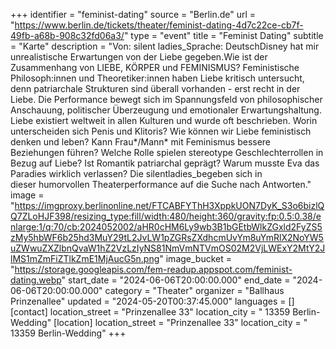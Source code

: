 +++
identifier = "feminist-dating"
source = "Berlin.de"
url = "https://www.berlin.de/tickets/theater/feminist-dating-4d7c22ce-cb7f-49fb-a68b-908c32fd06a3/"
type = "event"
title = "Feminist Dating"
subtitle = "Karte"
description = "Von: silent ladies_Sprache: DeutschDisney hat mir unrealistische Erwartungen von der Liebe gegeben.Wie ist der Zusammenhang von LIEBE, KÖRPER und FEMINISMUS? Feministische Philosoph:innen und Theoretiker:innen haben Liebe kritisch untersucht, denn patriarchale Strukturen sind überall vorhanden - erst recht in der Liebe. Die Performance bewegt sich im Spannungsfeld von philosophischer Anschauung, politischer Überzeugung und emotionaler Erwartungshaltung. Liebe existiert weltweit in allen Kulturen und wurde oft beschrieben. Worin unterscheiden sich Penis und Klitoris? Wie können wir Liebe feministisch denken und leben? Kann Frau*/Mann* mit Feminismus bessere Beziehungen führen? Welche Rolle spielen stereotype Geschlechterrollen in Bezug auf Liebe? Ist Romantik patriarchal geprägt? Warum musste Eva das Paradies wirklich verlassen? Die silentladies_begeben sich in dieser humorvollen Theaterperformance auf die Suche nach Antworten."
image = "https://imgproxy.berlinonline.net/FTCABFYThH3XppkUON7DyK_S3o6bizlQQ7ZLoHJF398/resizing_type:fill/width:480/height:360/gravity:fp:0.5:0.38/enlarge:1/q:70/cb:2024052002/aHR0cHM6Ly9wb3B1bGEtbWlkZGxld2FyZS5zMy5hbWF6b25hd3MuY29tL2JvLW1pZGRsZXdhcmUvYm8uYmRlX2NoYW5uZWwuZXZlbnQvaW1hZ2VzLzIyNS81NmVmNTVmOS02M2VjLWExY2MtY2JlMS1mZmFiZTlkZmE1MjAucG5n.png"
image_bucket = "https://storage.googleapis.com/fem-readup.appspot.com/feminist-dating.webp"
start_date = "2024-06-06T20:00:00.000"
end_date = "2024-06-06T20:00:00.000"
category = "Theater"
organizer = "Ballhaus Prinzenallee"
updated = "2024-05-20T00:37:45.000"
languages = []
[contact]
location_street = "Prinzenallee 33"
location_city = " 13359 Berlin-Wedding"
[location]
location_street = "Prinzenallee 33"
location_city = " 13359 Berlin-Wedding"
+++